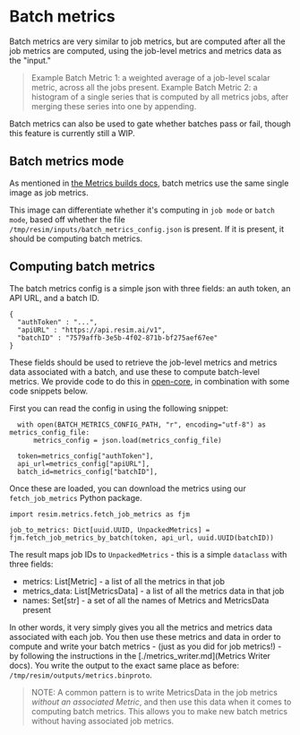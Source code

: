 # Batch metrics

Batch metrics are very similar to job metrics, but are computed after all the job metrics are computed, using the job-level metrics and metrics data as the "input."

> Example Batch Metric 1: a weighted average of a job-level scalar metric, across all the jobs present.
> Example Batch Metric 2: a histogram of a single series that is computed by all metrics jobs, after merging these series into one by appending.

Batch metrics can also be used to gate whether batches pass or fail, though this feature is currently still a WIP.

## Batch metrics mode

As mentioned in [the Metrics builds docs](./metrics_builds.md), batch metrics use the same single image as job metrics. 

This image can differentiate whether it's computing in `job mode` or `batch mode`, based off whether the file `/tmp/resim/inputs/batch_metrics_config.json` is present. If it is present, it should be computing batch metrics.

## Computing batch metrics

The batch metrics config is a simple json with three fields: an auth token, an API URL, and a batch ID.

```
{
  "authToken" : "...",
  "apiURL" : "https://api.resim.ai/v1",
  "batchID" : "7579affb-3e5b-4f02-871b-bf275aef67ee"
}
```

These fields should be used to retrieve the job-level metrics and metrics data associated with a batch, and use these to compute batch-level metrics. We provide code to do this in [open-core](https://github.com/resim-ai/open-core), in combination with some code snippets below.

First you can read the config in using the following snippet:

```
  with open(BATCH_METRICS_CONFIG_PATH, "r", encoding="utf-8") as metrics_config_file:
      metrics_config = json.load(metrics_config_file)

  token=metrics_config["authToken"],
  api_url=metrics_config["apiURL"],
  batch_id=metrics_config["batchID"],
```

Once these are loaded, you can download the metrics using our `fetch_job_metrics` Python package.

```
import resim.metrics.fetch_job_metrics as fjm

job_to_metrics: Dict[uuid.UUID, UnpackedMetrics] = fjm.fetch_job_metrics_by_batch(token, api_url, uuid.UUID(batchID))
```

The result maps job IDs to `UnpackedMetrics` - this is a simple `dataclass` with three fields:

- metrics: List[Metric] - a list of all the metrics in that job
- metrics_data: List[MetricsData] - a list of all the metrics data in that job
- names: Set[str] - a set of all the names of Metrics and MetricsData present

In other words, it very simply gives you all the metrics and metrics data associated with each job. You then use these metrics and data in order to compute and write your batch metrics - (just as you did for job metrics!) - by following the instructions in the [./metrics_writer.md](Metrics Writer docs). You write the output to the exact same place as before: `/tmp/resim/outputs/metrics.binproto`.

> NOTE: A common pattern is to write MetricsData in the job metrics *without an associated Metric*, and then use this data when it comes to computing batch metrics. This allows you to make new batch metrics without having associated job metrics.
